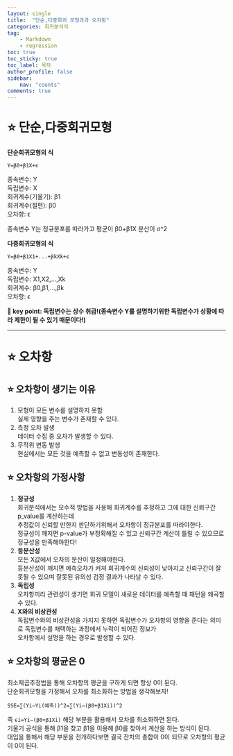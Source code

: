 ```yaml
---
layout: single
title:  "단순,다중회귀 모형과과 오차항"
categories: 회귀분석석
tag:
    - Markdown
    - regression
toc: true
toc_sticky: true
toc_label: 목차
author_profile: false
sidebar:
    nav: "counts"
comments: true
---
```

# ⭐ 단순,다중회귀모형  
**단순회귀모형의 식**  
  
```
Y=β0+β1X+ϵ
```
종속변수: Y  
독립변수: X  
회귀계수(기울기): β1  
회귀계수(절편): β0  
오차항: ϵ  

종속변수 Y는 정규분포를 따라가고 평균이 β0+β1X 분산이 σ^2  

**다중회귀모형의 식**
  
```
Y=β0+β1X1+...+βkXk+ϵ
```
종속변수: Y  
독립변수: X1,X2,...,Xk  
회귀계수: β0,β1,...,βk  
오차항: ϵ  

**🔑 key point: 독립변수는 상수 취급!(종속변수 Y를 설명하기위한 독립변수가 상황에 따라 제한이 될 수 있기 때문이다!)**  

---
# ⭐ 오차항
## ⭐ 오차항이 생기는 이유
1. 모형이 모든 변수를 설명하지 못함  
실제 영향을 주는 변수가 존재할 수 있다.  
2. 측정 오차 발생  
데이터 수집 중 오차가 발생할 수 있다.  
3. 무작위 변동 발생  
현실에서는 모든 것을 예측할 수 없고 변동성이 존재한다.  

## ⭐ 오차항의 가정사항  
1. **정규성**  
회귀분석에서는 모수적 방법을 사용해 회귀계수를 추정하고 그에 대한 신뢰구간p_value를 계산하는데  
추정값이 신뢰할 만한지 판단하기위해서 오차항이 정규분포를 따라야한다.  
정규성이 깨지면 p-value가 부정확해질 수 있고 신뢰구간 계산이 틀릴 수 있으므로 정규성을 만족해야한다!  
2. **등분산성**  
모든 X값에서 오차의 분산이 일정해야한다.  
등분산성이 깨지면 예측오차가 커져 회귀계수의 신뢰성이 낮아지고 신뢰구간이 잘못될 수 있으며 잘못된 유의성 검정 결과가 나타날 수 있다.  
3. **독립성**  
오차항끼리 관련성이 생기면 회귀 모델이 새로운 데이터를 예측할 때 패턴을 왜곡할 수 있다.  
4. **X와의 비상관성**  
독립변수와의 비상관성을 가지지 못하면 독립변수가 오차항의 영향을 준다는 의미로 독립변수를 채택하는 과정에서 누락이 되어진 정보가  
오차항에서 설명을 하는 경우로 발생할 수 있다.  

## ⭐ 오차항의 평균은 0
최소제곱추정법을 통해 오차항의 평균을 구하게 되면 항상 0이 된다.  
단순회귀모형을 가정해서 오차를 최소화하는 방법을 생각해보자!  
```
SSE=∑(Yi−Yi(예측))^2=∑(Yi−(β0+β1Xi))^2
```  
즉 ```ϵi=Yi−(β0+β1Xi)``` 해당 부분을 활용해서 오차를 최소화하면 된다.  
기울기 공식을 통해 β1을 찾고 β1을 이용해 β0를 찾아서 계산을 하는 방식이 된다.  
대입을 통해서 해당 부분을 전개하다보면 결국 잔차의 총합이 0이 되므로 오차항의 평균이 0이 된다.  


​

